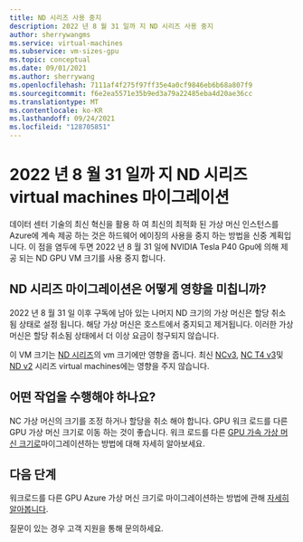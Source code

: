 ```yaml
---
title: ND 시리즈 사용 중지
description: 2022 년 8 월 31 일까 지 ND 시리즈 사용 중지
author: sherrywangms
ms.service: virtual-machines
ms.subservice: vm-sizes-gpu
ms.topic: conceptual
ms.date: 09/01/2021
ms.author: sherrywang
ms.openlocfilehash: 7111af4f275f97ff35e4a0cf9846eb6b68a807f9
ms.sourcegitcommit: f6e2ea5571e35b9ed3a79a22485eba4d20ae36cc
ms.translationtype: MT
ms.contentlocale: ko-KR
ms.lasthandoff: 09/24/2021
ms.locfileid: "128705851"
---
```

# <a name="migrate-your-nd-series-virtual-machines-by-august-31-2022"></a>2022 년 8 월 31 일까 지 ND 시리즈 virtual machines 마이그레이션
데이터 센터 기술의 최신 혁신을 활용 하 여 최신의 최적화 된 가상 머신 인스턴스를 Azure에 계속 제공 하는 것은 하드웨어 에이징의 사용을 중지 하는 방법을 신중 계획입니다. 이 점을 염두에 두면 2022 년 8 월 31 일에 NVIDIA Tesla P40 Gpu에 의해 제공 되는 ND GPU VM 크기를 사용 중지 합니다. 

## <a name="how-does-the-nd-series-migration-affect-me"></a>ND 시리즈 마이그레이션은 어떻게 영향을 미칩니까?  

2022 년 8 월 31 일 이후 구독에 남아 있는 나머지 ND 크기의 가상 머신은 할당 취소 됨 상태로 설정 됩니다. 해당 가상 머신은 호스트에서 중지되고 제거됩니다. 이러한 가상 머신은 할당 취소됨 상태에서 더 이상 요금이 청구되지 않습니다. 

이 VM 크기는 [ND 시리즈](nd-series.md)의 vm 크기에만 영향을 줍니다. 최신 [NCv3](ncv3-series.md), [NC T4 v3](nct4-v3-series.md)및 [ND v2](ndv2-series.md) 시리즈 virtual machines에는 영향을 주지 않습니다. 

## <a name="what-actions-should-i-take"></a>어떤 작업을 수행해야 하나요?  
NC 가상 머신의 크기를 조정 하거나 할당을 취소 해야 합니다. GPU 워크 로드를 다른 GPU 가상 머신 크기로 이동 하는 것이 좋습니다. 워크 로드를 다른 [GPU 가속 가상 머신 크기로](sizes-gpu.md)마이그레이션하는 방법에 대해 자세히 알아보세요.

## <a name="next-steps"></a>다음 단계
워크로드를 다른 GPU Azure 가상 머신 크기로 마이그레이션하는 방법에 관해 [자세히 알아봅니다](n-series-migration.md). 

질문이 있는 경우 고객 지원을 통해 문의하세요.
